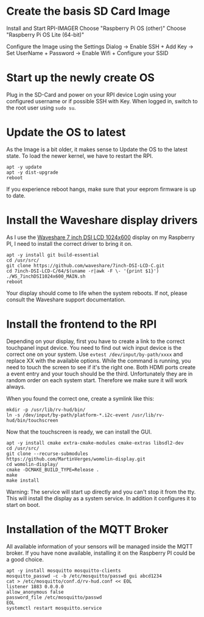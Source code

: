 
# Create the basis SD Card Image

Install and Start RPI-IMAGER
Choose "Raspberry Pi OS (other)"
Choose "Raspberry Pi OS Lite (64-bit)"

Configure the Image using the Settings Dialog
-> Enable SSH + Add Key
-> Set UserName + Password
-> Enable Wifi + Configure your SSID

# Start up the newly create OS

Plug in the SD-Card and power on your RPI device
Login using your configured username or if possible SSH with Key.
When logged in, switch to the root user using `sudo su`.

# Update the OS to latest

As the Image is a bit older, it makes sense to Update the OS to the latest state.
To load the newer kernel, we have to restart the RPI.
```
apt -y update
apt -y dist-upgrade
reboot
```

If you experience reboot hangs, make sure that your eeprom firmware is up to date.

# Install the Waveshare display drivers

As I use the [Waveshare 7 inch DSI LCD 1024x600](https://www.waveshare.com/wiki/7inch_DSI_LCD_(C)) display on my Raspberry PI, I need to install the correct driver to bring it on.

```
apt -y install git build-essential 
cd /usr/src/
git clone https://github.com/waveshare/7inch-DSI-LCD-C.git
cd 7inch-DSI-LCD-C/64/$(uname -r|awk -F \- '{print $1}')
./WS_7inchDSI1024x600_MAIN.sh
reboot
```

Your display should come to life when the system reboots.
If not, please consult the Waveshare support documentation.

# Install the frontend to the RPI

Depending on your display, first you have to create a link to the correct touchpanel input device.
You need to find out wich input device is the correct one on your system.
Use `evtest /dev/input/by-path/xxxx` and replace XX with the available options.
While the command is running, you need to touch the screen to see if it's the right one.
Both HDMI ports create a event entry and your touch should be the third.
Unfortunately they are in random order on each system start. 
Therefore we make sure it will work always.

When you found the correct one, create a symlink like this:
```
mkdir -p /usr/lib/rv-hud/bin/
ln -s /dev/input/by-path/platform-*.i2c-event /usr/lib/rv-hud/bin/touchscreen
```

Now that the touchscreen is ready, we can install the GUI.

```
apt -y install cmake extra-cmake-modules cmake-extras libsdl2-dev
cd /usr/src/
git clone --recurse-submodules https://github.com/MartinVerges/womolin-display.git
cd womolin-display/
cmake -DCMAKE_BUILD_TYPE=Release .
make
make install
```

Warning: The service will start up directly and you can't stop it from the tty.
This will install the display as a system service.
In addition it configures it to start on boot.

# Installation of the MQTT Broker

All available information of your sensors will be managed inside the MQTT broker.
If you have none available, installing it on the Raspberry PI could be a good choice.

```
apt -y install mosquitto mosquitto-clients
mosquitto_passwd -c -b /etc/mosquitto/passwd gui abcd1234
cat > /etc/mosquitto/conf.d/rv-hud.conf << EOL
listener 1883 0.0.0.0
allow_anonymous false
password_file /etc/mosquitto/passwd
EOL
systemctl restart mosquitto.service
```
